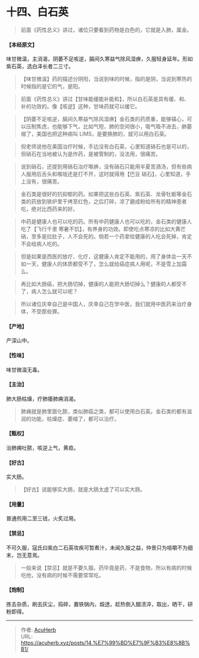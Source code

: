 # 十四、白石英


> 前面《药性总义》讲过，诸位只要看到药物是白色的，它就是入肺，属金。

#### 【本经原文】
味甘微温，主消渴，阴萎不足咳逆，膈间久寒益气除风湿痹，久服轻身延年。形如紫石英，选白泽长者二三寸。

> 【味甘微温】药的描述分阴阳，当说到味的时候，指的是阴，当说到寒热的时候指的是它的气，是阳。

> 前面《药性总义》讲过【甘味能缓能补能和】，所以白石英是具有缓、和、补的功效的。像【咳逆】这种，甘味药就可以缓它。

> 【阴萎不足咳逆，膈间久寒益气除风湿痹】金石类的药质重，能够镇心，可以压制焦虑，也能够下气，比如气短，肺的空间很小，吸气吸不进去，肺萎缩了，美国也把这种病叫 LIMS，是要换肺的，就可以用白石英。

> 倪老师说他在美国治疗时候，手边没有白石英，心里知道硝石也是可以的，但硝石在当地被认为是炸药，是被管制的，没法用，很痛苦。

> 说到硝石，还提到用硝石治疗喉痹，没有硝石只能用半夏苦酒汤，但有些病人服用后舌头和喉咙还是打不开，这时就得用【巴豆 硝石】，心里知道，手上没有，很痛苦。

> 金石类是很好的抗抑郁的药。如果把这些白石英、紫石英、龙骨牡蛎等金石类的药放到铁炉里干烤至红色，之后打碎，凉了磨成粉给所有的精神患者吃，绝对比西药来的好。

> 中药是健康人也可以吃的药。所有中药健康人也可以吃的，金石类的健康人吃了【飞行千里 寒暑不饥】，有养身的功效。即使吃点寒凉的比如大黄芒硝，至多是拉肚子，人不会死的。倘若一个药拿给健康的人吃会死掉，肯定不会给病人吃的。

> 但是如果是西医的放疗、化疗，这健康人肯定不能用的，用了身体会一天不如一天，健康人的体质都受不了，怎么就给癌症病人用呢，不是雪上加霜么。

> 再比如大肠癌，把大肠切掉，健康的人能把大肠切掉么？健康的人都受不了，病人怎么就可以呢？

> 所以诸位庆幸自己是中国人，庆幸自己在学中医，我们就用中医药来治疗身体，不受那些罪。

#### 【产地】
产深山中。
#### 【性味】
味甘微温无毒。
#### 【主治】
肺大肠枯燥，疗肺痿肺痈消渴。

> 肺痈就是肺里面化脓，类似肺癌之类，都可以使用白石英。金石类的都有滋润的功能，枯燥症、萎缩了，都可以治疗。

#### 【甄权】
治肺痈吐脓，咳逆上气，黄疸。
#### 【好古】
实大肠。

> 【好古】说能够实大肠，就是大肠太虚了可以实大肠。

#### 【用量】
普通煎用二至三钱，火炙过用。
#### 【禁忌】
不可久服，寇氏曰紫白二石英攻疾可暂煮汁，未闻久服之益，仲景只为咀嚼不为细末，岂无意焉。

> 一般来说【禁忌】就是不要久服。药毕竟是药，不是食物，所以有病的时候吃他，没有病的时候不需要常常吃。

#### 【炮制】
拣去杂质，刷去灰尘，捣碎，置铁锅内，煅透，趁热倒入醋渍淬，取出，晒干，研粉即得。

---

> 作者: [AcuHerb](https://acuherb.xyz)  
> URL: https://acuherb.xyz/posts/14.%E7%99%BD%E7%9F%B3%E8%8B%B1/  


